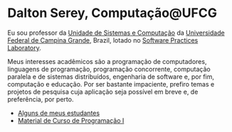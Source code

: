 ---
---
# Dalton Serey, Computação@UFCG

Eu sou professor da [Unidade de Sistemas e
Computação](http://www.computacao.ufcg.edu.br) da
[Universidade Federal de Campina Grande](http://www.ufcg.edu.br),
Brazil, lotado no [Software Practices
Laboratory](http://splab.computacao.ufcg.edu.br/).

Meus interesses acadêmicos são a programação de computadores,
linguagens de programação, programação concorrente, computação
paralela e de sistemas distribuídos,
engenharia de software e, por fim, computação e educação. Por ser
bastante impaciente, prefiro temas e projetos de pesquisa cuja
aplicação seja possível em breve e, de preferência, por perto.

* [Alguns de meus estudantes](/students)
* [Material de Curso de Programação I](/p1)
